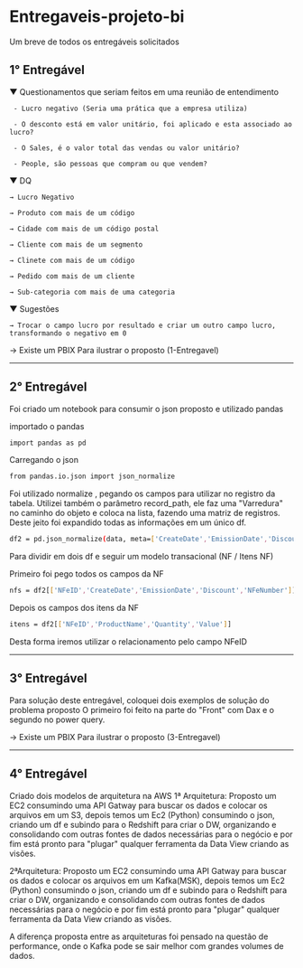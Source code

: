 # Entregaveis-projeto-bi

Um breve de todos os entregáveis solicitados

## 1° Entregável
▼ Questionamentos que seriam feitos em uma reunião de entendimento

	 - Lucro negativo (Seria uma prática que a empresa utiliza)

	 - O desconto está em valor unitário, foi aplicado e esta associado ao lucro?

	 - O Sales, é o valor total das vendas ou valor unitário?

	 - People, são pessoas que compram ou que vendem?
▼ DQ

	→ Lucro Negativo

	→ Produto com mais de um código

	→ Cidade com mais de um código postal

	→ Cliente com mais de um segmento

	→ Clinete com mais de um código

	→ Pedido com mais de um cliente

	→ Sub-categoria com mais de uma categoria
  
▼ Sugestões

	→ Trocar o campo lucro por resultado e criar um outro campo lucro, transformando o negativo em 0
  
→ Existe um PBIX Para ilustrar o proposto (1-Entregavel)

----------------------------------------------------------------------------------------------------------------------------------------------

## 2° Entregável

Foi criado um notebook para consumir o json proposto e utilizado pandas

importado o pandas

```bash
import pandas as pd
```
Carregando o json

```bash
from pandas.io.json import json_normalize
```
Foi utilizado normalize , pegando os campos para utilizar no registro da tabela.
Utilizei também o parâmetro record_path, ele faz uma "Varredura" no caminho do objeto e coloca na lista, fazendo uma matriz de registros.
Deste jeito foi expandido todas as informações em um único df.

```bash
df2 = pd.json_normalize(data, meta=['CreateDate','EmissionDate','Discount','NFeNumber','NFeID'], errors='ignore',record_path='ItemList')
```
Para dividir em dois df e seguir um modelo transacional (NF / Itens NF)

Primeiro foi pego todos os campos da NF
```bash
nfs = df2[['NFeID','CreateDate','EmissionDate','Discount','NFeNumber']]
```
Depois os campos dos itens da NF
```bash
itens = df2[['NFeID','ProductName','Quantity','Value']]
```
Desta forma iremos utilizar o relacionamento pelo campo NFeID

----------------------------------------------------------------------------------------------------------------------------------------------

## 3° Entregável

Para solução deste entregável, coloquei dois exemplos de solução do problema proposto
O primeiro foi feito na parte do "Front" com Dax e o segundo no power query.

→ Existe um PBIX Para ilustrar o proposto (3-Entregavel)
 
 ----------------------------------------------------------------------------------------------------------------------------------------------

## 4° Entregável

Criado dois modelos de arquitetura na AWS
1ª Arquitetura:
Proposto um EC2 consumindo uma API Gatway para buscar os dados e colocar os arquivos em um S3, depois temos um Ec2 (Python) consumindo o json, criando um df e subindo para o Redshift para criar o DW, organizando e consolidando com outras fontes de dados necessárias para o negócio e por fim está pronto para "plugar" qualquer ferramenta da Data View criando as visões.

2ªArquitetura:
Proposto um EC2 consumindo uma API Gatway para buscar os dados e colocar os arquivos em um Kafka(MSK), depois temos um Ec2 (Python) consumindo o json, criando um df e subindo para o Redshift para criar o DW, organizando e consolidando com outras fontes de dados necessárias para o negócio e por fim está pronto para "plugar" qualquer ferramenta da Data View criando as visões.

A diferença proposta entre as arquiteturas foi pensado na questão de performance, onde o Kafka pode se sair melhor com grandes volumes de dados.
